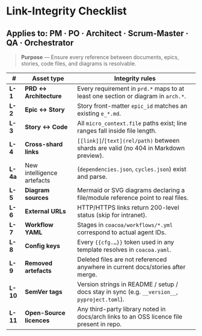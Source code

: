 # Link-Integrity Checklist

## Applies to: PM · PO · Architect · Scrum-Master · QA · Orchestrator

> **Purpose** — Ensure every reference between documents, epics, stories, code files, and diagrams is resolvable.

| # | Asset type | Integrity rules |
|---|------------|-----------------|
| **L-1** | **PRD ↔ Architecture** | Every requirement in `prd.*` maps to at least one section or diagram in `arch.*`. |
| **L-2** | **Epic ↔ Story** | Story front-matter `epic_id` matches an existing `e_*.md`. |
| **L-3** | **Story ↔ Code** | All `micro_context.file` paths exist; line ranges fall inside file length. |
| **L-4** | **Cross-shard links** | `[[link]]`/`[text](rel/path)` between shards are valid (no 404 in Markdown preview). |
| **L-4a** | New intelligence artefacts | (`dependencies.json`, `cycles.json`) exist and parse. |
| **L-5** | **Diagram sources** | Mermaid or SVG diagrams declaring a file/module reference point to real files. |
| **L-6** | **External URLs** | HTTP/HTTPS links return 200-level status (skip for intranet). |
| **L-7** | **Workflow YAML** | Stages in `coacoa/workflows/*.yml` correspond to actual agent IDs. |
| **L-8** | **Config keys** | Every `{{cfg.…}}` token used in any template resolves in `coacoa.yaml`. |
| **L-9** | **Removed artefacts** | Deleted files are not referenced anywhere in current docs/stories after merge. |
| **L-10**| **SemVer tags** | Version strings in README / setup / docs stay in sync (e.g. `__version__`, `pyproject.toml`). |
| **L-11**| **Open-Source licences** | Any third-party library noted in docs/arch links to an OSS licence file present in repo. |
